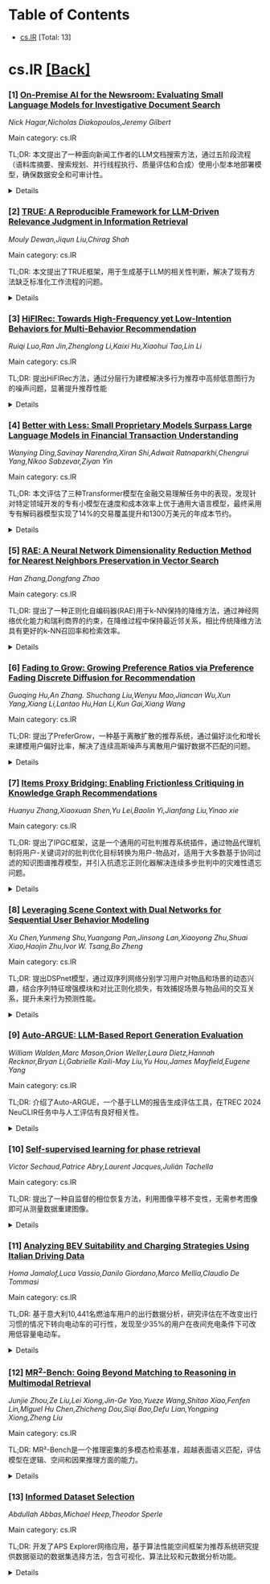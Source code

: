 <div id=toc></div>

# Table of Contents

- [cs.IR](#cs.IR) [Total: 13]


<div id='cs.IR'></div>

# cs.IR [[Back]](#toc)

### [1] [On-Premise AI for the Newsroom: Evaluating Small Language Models for Investigative Document Search](https://arxiv.org/abs/2509.25494)
*Nick Hagar,Nicholas Diakopoulos,Jeremy Gilbert*

Main category: cs.IR

TL;DR: 本文提出了一种面向新闻工作者的LLM文档搜索方法，通过五阶段流程（语料库摘要、搜索规划、并行线程执行、质量评估和合成）使用小型本地部署模型，确保数据安全和可审计性。


<details>
  <summary>Details</summary>
Motivation: 解决新闻编辑室采用LLM进行文档发现时面临的幻觉风险、验证负担和数据隐私问题，为记者提供透明可控的AI工具。

Method: 使用小型本地部署语言模型（Gemma 3 12B、Qwen 3 14B和GPT-OSS 20B），构建五阶段管道：语料库摘要、搜索规划、并行线程执行、质量评估和合成，通过显式引用链确保完全可审计性。

Result: 所有模型都实现了高引用有效性，可在标准桌面硬件（如24GB内存）上有效运行，但存在错误传播和多阶段合成中的性能变化问题，性能受训练数据与语料内容重叠度影响显著。

Conclusion: 有效的新闻编辑室AI部署需要仔细的模型选择和系统设计，以及人工监督来保持准确性和问责标准。

Abstract: Investigative journalists routinely confront large document collections.
Large language models (LLMs) with retrieval-augmented generation (RAG)
capabilities promise to accelerate the process of document discovery, but
newsroom adoption remains limited due to hallucination risks, verification
burden, and data privacy concerns. We present a journalist-centered approach to
LLM-powered document search that prioritizes transparency and editorial control
through a five-stage pipeline -- corpus summarization, search planning,
parallel thread execution, quality evaluation, and synthesis -- using small,
locally-deployable language models that preserve data security and maintain
complete auditability through explicit citation chains. Evaluating three
quantized models (Gemma 3 12B, Qwen 3 14B, and GPT-OSS 20B) on two corpora, we
find substantial variation in reliability. All models achieved high citation
validity and ran effectively on standard desktop hardware (e.g., 24 GB of
memory), demonstrating feasibility for resource-constrained newsrooms. However,
systematic challenges emerged, including error propagation through multi-stage
synthesis and dramatic performance variation based on training data overlap
with corpus content. These findings suggest that effective newsroom AI
deployment requires careful model selection and system design, alongside human
oversight for maintaining standards of accuracy and accountability.

</details>


### [2] [TRUE: A Reproducible Framework for LLM-Driven Relevance Judgment in Information Retrieval](https://arxiv.org/abs/2509.25602)
*Mouly Dewan,Jiqun Liu,Chirag Shah*

Main category: cs.IR

TL;DR: 本文提出了TRUE框架，用于生成基于LLM的相关性判断，解决了现有方法缺乏标准化工作流程的问题。


<details>
  <summary>Details</summary>
Motivation: 现有基于LLM的相关性判断方法严重依赖敏感提示策略，缺乏生成可靠标签的标准化工作流程。

Method: 采用任务感知的基于标准的评估(TRUE)框架，通过迭代数据采样和推理，从意图、覆盖范围、特异性、准确性和有用性等多个维度评估相关性判断。

Result: 在TREC DL 2019、2020和LLMJudge数据集上的评估显示，TRUE在系统排名LLM排行榜上表现出色。

Conclusion: TRUE提供了一个可复现的LLM相关性判断框架，并在多个维度上证明了其有效性。

Abstract: LLM-based relevance judgment generation has become a crucial approach in
advancing evaluation methodologies in Information Retrieval (IR). It has
progressed significantly, often showing high correlation with human judgments
as reflected in LLMJudge leaderboards \cite{rahmani2025judging}. However,
existing methods for relevance judgments, rely heavily on sensitive prompting
strategies, lacking standardized workflows for generating reliable labels. To
fill this gap, we reintroduce our method, \textit{Task-aware Rubric-based
Evaluation} (TRUE), for relevance judgment generation. Originally developed for
usefulness evaluation in search sessions, we extend TRUE to mitigate the gap in
relevance judgment due to its demonstrated effectiveness and reproducible
workflow. This framework leverages iterative data sampling and reasoning to
evaluate relevance judgments across multiple factors including intent,
coverage, specificity, accuracy and usefulness. In this paper, we evaluate TRUE
on the TREC DL 2019, 2020 and LLMJudge datasets and our results show that TRUE
achieves strong performance on the system-ranking LLM leaderboards. The primary
focus of this work is to provide a reproducible framework for LLM-based
relevance judgments, and we further analyze the effectiveness of TRUE across
multiple dimensions.

</details>


### [3] [HiFIRec: Towards High-Frequency yet Low-Intention Behaviors for Multi-Behavior Recommendation](https://arxiv.org/abs/2509.25755)
*Ruiqi Luo,Ran Jin,Zhenglong Li,Kaixi Hu,Xiaohui Tao,Lin Li*

Main category: cs.IR

TL;DR: 提出HiFIRec方法，通过分层行为建模解决多行为推荐中高频低意图行为的噪声问题，显著提升推荐性能


<details>
  <summary>Details</summary>
Motivation: 现有多行为推荐方法统一建模用户意图，未能充分考虑不同行为间的异质性，特别是高频低意图行为可能包含噪声信号和误导性频繁模式，阻碍用户意图学习

Method: 采用分层行为建模：通过层间邻域聚合提取邻域信息，自适应跨层特征融合捕捉用户意图；提出强度感知非采样策略动态调整负样本权重

Result: 在两个基准数据集上，HiFIRec相比多个最先进方法，HR@10指标相对提升4.21%-6.81%

Conclusion: HiFIRec通过分层抑制高频低意图行为的噪声影响，有效提升了多行为推荐的性能

Abstract: Multi-behavior recommendation leverages multiple types of user-item
interactions to address data sparsity and cold-start issues, providing
personalized services in domains such as healthcare and e-commerce. Most
existing methods utilize graph neural networks to model user intention in a
unified manner, which inadequately considers the heterogeneity across different
behaviors. Especially, high-frequency yet low-intention behaviors may
implicitly contain noisy signals, and frequent patterns that are plausible
while misleading, thereby hindering the learning of user intentions. To this
end, this paper proposes a novel multi-behavior recommendation method, HiFIRec,
that corrects the effect of high-frequency yet low-intention behaviors by
differential behavior modeling. To revise the noisy signals, we hierarchically
suppress it across layers by extracting neighborhood information through
layer-wise neighborhood aggregation and further capturing user intentions
through adaptive cross-layer feature fusion. To correct plausible frequent
patterns, we propose an intensity-aware non-sampling strategy that dynamically
adjusts the weights of negative samples. Extensive experiments on two
benchmarks show that HiFIRec relatively improves HR@10 by 4.21%-6.81% over
several state-of-the-art methods.

</details>


### [4] [Better with Less: Small Proprietary Models Surpass Large Language Models in Financial Transaction Understanding](https://arxiv.org/abs/2509.25803)
*Wanying Ding,Savinay Narendra,Xiran Shi,Adwait Ratnaparkhi,Chengrui Yang,Nikoo Sabzevar,Ziyan Yin*

Main category: cs.IR

TL;DR: 本文评估了三种Transformer模型在金融交易理解任务中的表现，发现针对特定领域开发的专有小模型在速度和成本效率上优于通用大语言模型，最终采用专有解码器模型实现了14%的交易覆盖提升和1300万美元的年成本节约。


<details>
  <summary>Details</summary>
Motivation: 金融交易分析对监管合规、欺诈检测和决策支持至关重要。鉴于Transformer模型在多个领域表现出色，本文旨在探索其在金融交易理解方面的潜力。

Method: 对三种Transformer模型类型（仅编码器、仅解码器、编码器-解码器）进行广泛实验，每种类型评估预训练LLM、微调LLM和从头开发的专有小模型三种选项。

Result: LLaMA3-8b、Flan-T5和SBERT等LLM在金融交易理解任务中并未显著优于专有小模型，特别是在速度和成本效率方面。专有模型处理速度更快、运营成本更低。

Conclusion: 基于领域特定需求进行模型选择至关重要，在专业应用中定制化的专有模型相比通用LLM具有潜在优势。最终采用专有仅解码器模型处理复杂交易，实现14%交易覆盖提升和1300万美元年成本节约。

Abstract: Analyzing financial transactions is crucial for ensuring regulatory
compliance, detecting fraud, and supporting decisions. The complexity of
financial transaction data necessitates advanced techniques to extract
meaningful insights and ensure accurate analysis. Since Transformer-based
models have shown outstanding performance across multiple domains, this paper
seeks to explore their potential in understanding financial transactions. This
paper conducts extensive experiments to evaluate three types of Transformer
models: Encoder-Only, Decoder-Only, and Encoder-Decoder models. For each type,
we explore three options: pretrained LLMs, fine-tuned LLMs, and small
proprietary models developed from scratch. Our analysis reveals that while
LLMs, such as LLaMA3-8b, Flan-T5, and SBERT, demonstrate impressive
capabilities in various natural language processing tasks, they do not
significantly outperform small proprietary models in the specific context of
financial transaction understanding. This phenomenon is particularly evident in
terms of speed and cost efficiency. Proprietary models, tailored to the unique
requirements of transaction data, exhibit faster processing times and lower
operational costs, making them more suitable for real-time applications in the
financial sector. Our findings highlight the importance of model selection
based on domain-specific needs and underscore the potential advantages of
customized proprietary models over general-purpose LLMs in specialized
applications. Ultimately, we chose to implement a proprietary decoder-only
model to handle the complex transactions that we previously couldn't manage.
This model can help us to improve 14% transaction coverage, and save more than
\$13 million annual cost.

</details>


### [5] [RAE: A Neural Network Dimensionality Reduction Method for Nearest Neighbors Preservation in Vector Search](https://arxiv.org/abs/2509.25839)
*Han Zhang,Dongfang Zhao*

Main category: cs.IR

TL;DR: 提出了一种正则化自编码器(RAE)用于k-NN保持的降维方法，通过神经网络优化能力和瑞利商界的约束，在降维过程中保持最近邻关系，相比传统降维方法具有更好的k-NN召回率和检索效率。


<details>
  <summary>Details</summary>
Motivation: 高维嵌入向量在RAG和推荐系统等任务中广泛应用，但传统降维方法如PCA和UMAP由于无法保持向量间的最近邻关系，很少被用于加速检索过程。

Method: 使用正则化自编码器，通过正则化项约束网络参数变化，调整奇异值来控制嵌入向量在降维过程中的幅度变化，从而保持k-NN关系。

Result: RAE在适度训练开销下，相比现有降维方法实现了更优的k-NN召回率，同时保持了快速的检索效率。

Conclusion: 通过严格的数学分析证明正则化建立了变换向量范数失真率的上界，为k-NN保持提供了可证明的保证，RAE是一种有效的k-NN保持降维方法。

Abstract: While high-dimensional embedding vectors are being increasingly employed in
various tasks like Retrieval-Augmented Generation and Recommendation Systems,
popular dimensionality reduction (DR) methods such as PCA and UMAP have rarely
been adopted for accelerating the retrieval process due to their inability of
preserving the nearest neighbor (NN) relationship among vectors. Empowered by
neural networks' optimization capability and the bounding effect of Rayleigh
quotient, we propose a Regularized Auto-Encoder (RAE) for k-NN preserving
dimensionality reduction. RAE constrains the network parameter variation
through regularization terms, adjusting singular values to control embedding
magnitude changes during reduction, thus preserving k-NN relationships. We
provide a rigorous mathematical analysis demonstrating that regularization
establishes an upper bound on the norm distortion rate of transformed vectors,
thereby offering provable guarantees for k-NN preservation. With modest
training overhead, RAE achieves superior k-NN recall compared to existing DR
approaches while maintaining fast retrieval efficiency.

</details>


### [6] [Fading to Grow: Growing Preference Ratios via Preference Fading Discrete Diffusion for Recommendation](https://arxiv.org/abs/2509.26063)
*Guoqing Hu,An Zhang. Shuchang Liu,Wenyu Mao,Jiancan Wu,Xun Yang,Xiang Li,Lantao Hu,Han Li,Kun Gai,Xiang Wang*

Main category: cs.IR

TL;DR: 提出了PreferGrow，一种基于离散扩散的推荐系统，通过偏好淡化和增长来建模用户偏好比率，解决了连续高斯噪声与离散用户偏好数据不匹配的问题。


<details>
  <summary>Details</summary>
Motivation: 现有基于扩散的推荐系统主要依赖连续高斯噪声，这与推荐中用户偏好数据的离散性质不匹配。需要一种更符合推荐任务离散和排序导向特性的方法。

Method: PreferGrow采用离散扩散模型，通过偏好淡化（用替代项替换首选项）和偏好增长（从估计比率迭代重建偏好）来建模项目对之间的相对偏好比率。

Result: 在五个基准数据集上，PreferGrow相比最先进的基于扩散的推荐系统表现出持续的性能提升，证明了其理论严谨性和实证有效性。

Conclusion: PreferGrow提供了一个定义良好的基于矩阵的公式，具有马尔可夫性和可逆性的理论保证，为离散推荐任务提供了更合适的解决方案。

Abstract: Recommenders aim to rank items from a discrete item corpus in line with user
interests, yet suffer from extremely sparse user preference data. Recent
advances in diffusion models have inspired diffusion-based recommenders, which
alleviate sparsity by injecting noise during a forward process to prevent the
collapse of perturbed preference distributions. However, current
diffusion-based recommenders predominantly rely on continuous Gaussian noise,
which is intrinsically mismatched with the discrete nature of user preference
data in recommendation. In this paper, building upon recent advances in
discrete diffusion, we propose PreferGrow, a discrete diffusion-based
recommender system that models preference ratios by fading and growing user
preferences over the discrete item corpus. PreferGrow differs from existing
diffusion-based recommenders in three core aspects: (1) Discrete modeling of
preference ratios: PreferGrow models relative preference ratios between item
pairs, rather than operating in the item representation or raw score simplex.
This formulation aligns naturally with the discrete and ranking-oriented nature
of recommendation tasks. (2) Perturbing via preference fading: Instead of
injecting continuous noise, PreferGrow fades user preferences by replacing the
preferred item with alternatives -- physically akin to negative sampling --
thereby eliminating the need for any prior noise assumption. (3) Preference
reconstruction via growing: PreferGrow reconstructs user preferences by
iteratively growing the preference signals from the estimated ratios.
PreferGrow offers a well-defined matrix-based formulation with theoretical
guarantees on Markovianity and reversibility, and it demonstrates consistent
performance gains over state-of-the-art diffusion-based recommenders across
five benchmark datasets, highlighting both its theoretical soundness and
empirical effectiveness.

</details>


### [7] [Items Proxy Bridging: Enabling Frictionless Critiquing in Knowledge Graph Recommendations](https://arxiv.org/abs/2509.26107)
*Huanyu Zhang,Xiaoxuan Shen,Yu Lei,Baolin Yi,Jianfang Liu,Yinao xie*

Main category: cs.IR

TL;DR: 提出了IPGC框架，这是一个通用的可批判推荐系统插件，通过物品代理机制将用户-关键词对的批判优化目标转换为用户-物品对，适用于大多数基于协同过滤的知识图谱推荐模型，并引入抗遗忘正则化器解决连续多步批判中的灾难性遗忘问题。


<details>
  <summary>Details</summary>
Motivation: 现有可批判推荐系统需要专门构建用户与关键词直接关联的模型，限制了应用场景，且忽视了连续多步批判中参数累积变化导致的灾难性遗忘问题。

Method: IPGC框架采用物品代理机制，将用户-关键词对的批判优化转换为用户-物品对优化，使其能作为通用插件集成到主流推荐模型中，同时引入抗遗忘正则化器防止模型性能崩溃。

Result: IPGC提供了一个无缝集成批判机制的新范式，支持迭代推荐优化，适用于主流推荐场景，无需专门设计的用户-关键词关联模块。

Conclusion: IPGC框架解决了现有可批判推荐系统的局限性，通过通用插件设计和抗遗忘机制，实现了在主流推荐模型中高效集成批判功能的目标。

Abstract: Modern recommender systems place great inclination towards facilitating user
experience, as more applications enabling users to critique and then refine
recommendations immediately. Considering the real-time requirements,
critique-able recommender systems typically straight modify the model
parameters and update the recommend list through analyzing the user critiquing
keyphrases in the inference phase. Current critiquing methods require first
constructing a specially designated model which establish direct correlations
between users and keyphrases during the training phase allowing for innovative
recommendations upon the critiquing,restricting the applicable scenarios.
Additionally, all these approaches ignore the catastrophic forgetting problem,
where the cumulative changes in parameters during continuous multi-step
critiquing may lead to a collapse in model performance. Thus, We conceptualize
a proxy bridging users and keyphrases, proposing a streamlined yet potent Items
Proxy Generic Critiquing Framework (IPGC) framework, which can serve as a
universal plugin for most knowledge graph recommender models based on
collaborative filtering (CF) strategies. IPGC provides a new paradigm for
frictionless integration of critique mechanisms to enable iterative
recommendation refinement in mainstream recommendation scenarios. IPGC
describes the items proxy mechanism for transforming the critiquing
optimization objective of user-keyphrase pairs into user-item pairs, adapting
it for general CF recommender models without the necessity of specifically
designed user-keyphrase correlation module. Furthermore, an anti-forgetting
regularizer is introduced in order to efficiently mitigate the catastrophic
forgetting problem of the model as a prior for critiquing optimization.

</details>


### [8] [Leveraging Scene Context with Dual Networks for Sequential User Behavior Modeling](https://arxiv.org/abs/2509.26172)
*Xu Chen,Yunmeng Shu,Yuangang Pan,Jinsong Lan,Xiaoyong Zhu,Shuai Xiao,Haojin Zhu,Ivor W. Tsang,Bo Zheng*

Main category: cs.IR

TL;DR: 提出DSPnet模型，通过双序列网络分别学习用户对物品和场景的动态兴趣，结合序列特征增强模块和对比正则化损失，有效捕捉场景与物品间的交互关系，提升未来行为预测性能。


<details>
  <summary>Details</summary>
Motivation: 现有序列行为模型要么忽略场景特征，要么仅将其作为属性嵌入，无法有效捕捉场景与物品之间的动态兴趣和交互关系。不同场景具有不同的功能和使用习惯，导致用户参与度分布存在显著差异。

Method: 提出Dual Sequence Prediction networks (DSPnet)，包含两个并行网络分别学习用户对物品和场景的动态兴趣，以及序列特征增强模块捕捉场景与物品间的交互关系。引入Conditional Contrastive Regularization (CCR)损失来捕捉相似历史序列的不变性。

Result: 在一个公共基准数据集和两个工业数据集上进行了广泛实验。该方法已在系统中在线部署，带来CTR提升0.04点，交易量增长0.78%，GMV增长0.64%。

Conclusion: DSPnet是学习场景和物品序列联合关系的原理性方法，能够有效捕捉动态兴趣和场景-物品交互，显著提升未来行为预测性能。

Abstract: Modeling sequential user behaviors for future behavior prediction is crucial
in improving user's information retrieval experience. Recent studies highlight
the importance of incorporating contextual information to enhance prediction
performance. One crucial but usually neglected contextual information is the
scene feature which we define as sub-interfaces within an app, created by
developers to provide specific functionalities, such as ``text2product search"
and ``live" modules in e-commence apps. Different scenes exhibit distinct
functionalities and usage habits, leading to significant distribution gap in
user engagement across them. Popular sequential behavior models either ignore
the scene feature or merely use it as attribute embeddings, which cannot
effectively capture the dynamic interests and interplay between scenes and
items when modeling user sequences. In this work, we propose a novel Dual
Sequence Prediction networks (DSPnet) to effectively capture the dynamic
interests and interplay between scenes and items for future behavior
prediction. DSPnet consists of two parallel networks dedicated to learn users'
dynamic interests over items and scenes, and a sequence feature enhancement
module to capture the interplay for enhanced future behavior prediction.
Further, we introduce a Conditional Contrastive Regularization (CCR) loss to
capture the invariance of similar historical sequences. Theoretical analysis
suggests that DSPnet is a principled way to learn the joint relationships
between scene and item sequences. Extensive experiments are conducted on one
public benchmark and two collected industrial datasets. The method has been
deployed online in our system, bringing a 0.04 point increase in CTR, 0.78\%
growth in deals, and 0.64\% rise in GMV. The codes are available at this
anonymous github:
\textcolor{blue}{https://anonymous.4open.science/r/DSPNet-ForPublish-2506/}.

</details>


### [9] [Auto-ARGUE: LLM-Based Report Generation Evaluation](https://arxiv.org/abs/2509.26184)
*William Walden,Marc Mason,Orion Weller,Laura Dietz,Hannah Recknor,Bryan Li,Gabrielle Kaili-May Liu,Yu Hou,James Mayfield,Eugene Yang*

Main category: cs.IR

TL;DR: 介绍了Auto-ARGUE，一个基于LLM的报告生成评估工具，在TREC 2024 NeuCLIR任务中与人工评估有良好相关性。


<details>
  <summary>Details</summary>
Motivation: 现有的开源RAG评估工具缺乏针对报告生成任务的专门工具，需要开发专门用于报告生成评估的工具。

Method: 基于ARGUE框架开发了Auto-ARGUE，这是一个基于大语言模型的鲁棒实现，用于报告生成评估。

Result: 在TREC 2024 NeuCLIR track的报告生成试点任务中，Auto-ARGUE在系统级别与人工评估结果显示出良好的相关性。

Conclusion: Auto-ARGUE是一个有效的报告生成评估工具，并发布了用于可视化输出的Web应用程序。

Abstract: Generation of long-form, citation-backed reports is a primary use case for
retrieval augmented generation (RAG) systems. While open-source evaluation
tools exist for various RAG tasks, ones tailored to report generation are
lacking. Accordingly, we introduce Auto-ARGUE, a robust LLM-based
implementation of the recent ARGUE framework for report generation evaluation.
We present analysis of Auto-ARGUE on the report generation pilot task from the
TREC 2024 NeuCLIR track, showing good system-level correlations with human
judgments. We further release a web app for visualization of Auto-ARGUE
outputs.

</details>


### [10] [Self-supervised learning for phase retrieval](https://arxiv.org/abs/2509.26203)
*Victor Sechaud,Patrice Abry,Laurent Jacques,Julián Tachella*

Main category: cs.IR

TL;DR: 提出了一种自监督的相位恢复方法，利用图像平移不变性，无需参考图像即可从测量数据重建图像。


<details>
  <summary>Details</summary>
Motivation: 在医学和科学成像中，缺乏全采样数据限制了监督学习。现有方法仅限于线性问题，无法处理非线性问题如相位恢复。

Method: 利用图像平移不变性的自监督方法，通过测量数据本身进行重建，无需参考图像。

Result: 该方法能够克服现有方法的局限性，成功处理非线性相位恢复问题。

Conclusion: 提出的自监督方法为非线性逆成像问题提供了可行的解决方案，特别是在缺乏参考数据的情况下。

Abstract: In recent years, deep neural networks have emerged as a solution for inverse
imaging problems. These networks are generally trained using pairs of images:
one degraded and the other of high quality, the latter being called 'ground
truth'. However, in medical and scientific imaging, the lack of fully sampled
data limits supervised learning. Recent advances have made it possible to
reconstruct images from measurement data alone, eliminating the need for
references. However, these methods remain limited to linear problems, excluding
non-linear problems such as phase retrieval. We propose a self-supervised
method that overcomes this limitation in the case of phase retrieval by using
the natural invariance of images to translations.

</details>


### [11] [Analyzing BEV Suitability and Charging Strategies Using Italian Driving Data](https://arxiv.org/abs/2509.26262)
*Homa Jamalof,Luca Vassio,Danilo Giordano,Marco Mellia,Claudio De Tommasi*

Main category: cs.IR

TL;DR: 基于意大利10,441名燃油车用户的出行数据分析，研究评估在不改变出行习惯的情况下转向电动车的可行性，发现至少35%的用户在夜间充电条件下可改用低容量电动车。


<details>
  <summary>Details</summary>
Motivation: 电动车正从替代选择发展为主流交通工具，但仍面临续航焦虑、充电不便和成本高等障碍，需要评估用户在不改变出行行为情况下转向电动车的实际可行性。

Method: 收集燃油车用户的出行数据，模拟复制行程和停车事件，在不同充电场景下监测电池电量状态，评估电动车满足出行需求的能力。

Result: 分析显示充电行为与有限续航之间存在权衡。假设具备夜间充电条件，至少35%的用户可改用低容量电动车。

Conclusion: 相当大比例的用户在现有出行模式下已具备转向电动车的条件，夜间充电基础设施对电动车普及至关重要。

Abstract: Battery Electric Vehicles (BEVs) are rapidly evolving from a niche
alternative to an established option for private transportation, often
replacing Internal Combustion Engine (ICE) vehicles. Despite growing interest,
significant barriers remain, including range anxiety, the inconvenience
associated with public charging stations, and higher costs. This study analyses
extensive telemetry data collected from 10,441 users using ICE vehicles in an
Italian province to assess the potential for switching to BEVs without changing
current travel behaviour. We evaluate to what extent the BEV models can fulfil
their mobility needs under different charging scenarios. To do so, we replicate
trips and parking events, simulating and monitoring the battery state of
charge. The analysis reveals the compromises between charging behaviours and
limited BEV autonomy. Assuming access to overnight charging, at least 35% of
the users could already adopt even low-capacity BEVs.

</details>


### [12] [MR$^2$-Bench: Going Beyond Matching to Reasoning in Multimodal Retrieval](https://arxiv.org/abs/2509.26378)
*Junjie Zhou,Ze Liu,Lei Xiong,Jin-Ge Yao,Yueze Wang,Shitao Xiao,Fenfen Lin,Miguel Hu Chen,Zhicheng Dou,Siqi Bao,Defu Lian,Yongping Xiong,Zheng Liu*

Main category: cs.IR

TL;DR: MR²-Bench是一个推理密集的多模态检索基准，超越表面语义匹配，评估模型在逻辑、空间和因果推理方面的能力。


<details>
  <summary>Details</summary>
Motivation: 现有基准主要测试表面语义对应（如物体-文本匹配），无法评估视觉和文本信息之间复杂关系所需的深度推理能力。

Method: 构建包含1,309个精心策划查询的基准，涵盖自然图像、图表和视觉谜题等多样化多模态数据，支持包含多个图像的复杂查询和文档。

Result: 当前最先进模型在MR²-Bench上表现不佳，例如Seed1.6-Embedding模型在MMEB上Recall@1为77.78，但在MR²-Bench上仅为9.91。

Conclusion: MR²-Bench揭示了多模态检索中推理能力的重大挑战，强调了在推理密集型多模态检索方面进一步发展的迫切需求。

Abstract: Multimodal retrieval is becoming a crucial component of modern AI
applications, yet its evaluation lags behind the demands of more realistic and
challenging scenarios. Existing benchmarks primarily probe surface-level
semantic correspondence (e.g., object-text matching) while failing to assess
the deeper reasoning required to capture complex relationships between visual
and textual information. To address this gap, we introduce MR$^2$-Bench, a
reasoning-intensive benchmark for multimodal retrieval. MR$^2$-Bench presents
the following critical values: 1) all tasks are reasoning-driven, going beyond
shallow matching to effectively assess models' capacity for logical, spatial,
and causal inference; 2) it features diverse multimodal data, such as natural
images, diagrams, and visual puzzles, enabling comprehensive evaluation across
content types; 3) it supports complex queries and documents containing multiple
images and covers diverse retrieval scenarios, more accurately reflecting
real-world applications. Our benchmark contains 1,309 curated queries, derived
either from manual collection and annotation or from selective consolidation of
public datasets. Despite achieving strong results on existing benchmarks,
current state-of-the-art models still struggle on MR$^2$-Bench: for example,
the leading Seed1.6-Embedding model attains a Recall@1 of 77.78 on MMEB, but
only 9.91 on MR$^2$-Bench. This substantial performance gap highlights both the
increased challenge posed by our benchmark and the pressing need for further
advances in reasoning-intensive multimodal retrieval. The dataset and
evaluation code will be made publicly available at
https://github.com/VectorSpaceLab/MR2-Bench.

</details>


### [13] [Informed Dataset Selection](https://arxiv.org/abs/2509.26448)
*Abdullah Abbas,Michael Heep,Theodor Sperle*

Main category: cs.IR

TL;DR: 开发了APS Explorer网络应用，基于算法性能空间框架为推荐系统研究提供数据驱动的数据集选择方法，包含可视化、算法比较和元数据分析功能。


<details>
  <summary>Details</summary>
Motivation: 推荐系统研究中数据集选择缺乏系统性方法，研究者通常基于流行度而非实证适用性选择数据集。

Method: 实现算法性能空间框架，分析96个数据集、28种算法在三个指标和五个K值下的表现，扩展了基于统计的五级难度分类系统和基于马氏距离的方差归一化相似度度量。

Result: 成功开发APS Explorer，包含三个交互模块：算法性能可视化、直接算法比较和数据集元数据分析。

Conclusion: 该工具将数据集选择过程从基于直觉转变为基于证据的实践，并已公开可用。

Abstract: The selection of datasets in recommender systems research lacks a systematic
methodology. Researchers often select datasets based on popularity rather than
empirical suitability. We developed the APS Explorer, a web application that
implements the Algorithm Performance Space (APS) framework for informed dataset
selection. The system analyzes 96 datasets using 28 algorithms across three
metrics (nDCG, Hit Ratio, Recall) at five K-values. We extend the APS framework
with a statistical based classification system that categorizes datasets into
five difficulty levels based on quintiles. We also introduce a
variance-normalized distance metric based on Mahalanobis distance to measure
similarity. The APS Explorer was successfully developed with three interactive
modules for visualizing algorithm performance, direct comparing algorithms, and
analyzing dataset metadata. This tool shifts the process of selecting datasets
from intuition-based to evidence-based practices, and it is publicly available
at datasets.recommender-systems.com.

</details>
